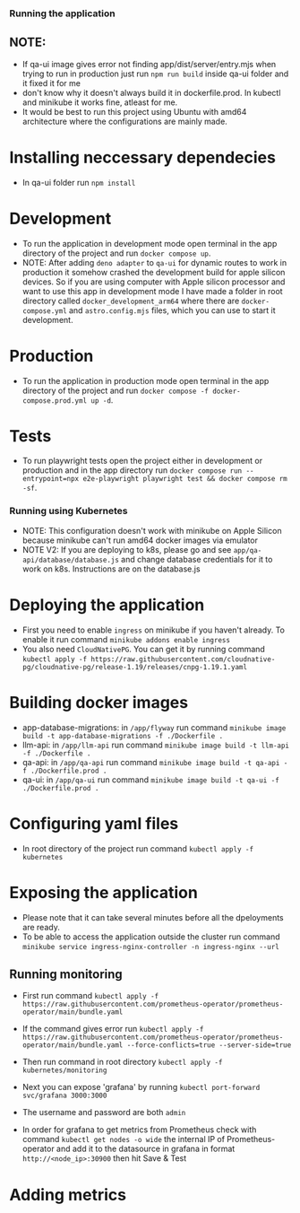### Running the application 

## NOTE:
- If qa-ui image gives error not finding app/dist/server/entry.mjs when trying to run in production just run `npm run build` inside qa-ui folder and it fixed it for me
- don't know why it doesn't always build it in dockerfile.prod. In kubectl and minikube it works fine, atleast for me. 
- It would be best to run this project using Ubuntu with amd64 architecture where the configurations are mainly made. 

# Installing neccessary dependecies 
- In qa-ui folder run `npm install`

# Development 
- To run the application in development mode open terminal in the app directory 
  of the project and run `docker compose up`.
- NOTE: After adding `deno adapter` to `qa-ui` for dynamic routes to work in production it somehow crashed the development build for apple silicon devices. So if you are using computer with Apple silicon processor and want to use this app in development mode I have made a folder in root directory called `docker_development_arm64` where there are `docker-compose.yml` and `astro.config.mjs` files, which you can use to start it development. 

# Production 
- To run the application in production mode open terminal in the app directory 
  of the project and run `docker compose -f docker-compose.prod.yml up -d`.

# Tests 
- To run playwright tests open the project either in development or production and in the app directory 
  run `docker compose run --entrypoint=npx e2e-playwright playwright test && docker compose rm -sf`.

### Running using Kubernetes 
- NOTE: This configuration doesn't work with minikube on Apple Silicon because minikube can't run amd64 docker images via emulator
- NOTE V2: If you are deploying to k8s, please go and see `app/qa-api/database/database.js` and change database credentials for it to work on k8s. Instructions are on the database.js

# Deploying the application
- First you need to enable `ingress` on minikube if you haven't already. To enable it run command `minikube addons enable ingress`
- You also need `CloudNativePG`. You can get it by running command `kubectl apply -f https://raw.githubusercontent.com/cloudnative-pg/cloudnative-pg/release-1.19/releases/cnpg-1.19.1.yaml`

# Building docker images 
- app-database-migrations: in `/app/flyway` run command `minikube image build -t app-database-migrations -f ./Dockerfile .`
- llm-api: in `/app/llm-api` run command `minikube image build -t llm-api -f ./Dockerfile .`
- qa-api: in `/app/qa-api` run command `minikube image build -t qa-api -f ./Dockerfile.prod .`
- qa-ui: in `/app/qa-ui` run command `minikube image build -t qa-ui -f ./Dockerfile.prod .`

# Configuring yaml files 
- In root directory of the project run command `kubectl apply -f kubernetes`

# Exposing the application 
- Please note that it can take several minutes before all the dpeloyments are ready. 
- To be able to access the application outside the cluster run command `minikube service ingress-nginx-controller -n ingress-nginx --url`


## Running monitoring
- First run command `kubectl apply -f https://raw.githubusercontent.com/prometheus-operator/prometheus-operator/main/bundle.yaml`
- If the command gives error run `kubectl apply -f https://raw.githubusercontent.com/prometheus-operator/prometheus-operator/main/bundle.yaml --force-conflicts=true --server-side=true`

- Then run command in root directory `kubectl apply -f kubernetes/monitoring`
- Next you can expose 'grafana' by running `kubectl port-forward svc/grafana 3000:3000`
- The username and password are both `admin`
- In order for grafana to get metrics from Prometheus check with command `kubectl get nodes -o wide` the internal IP of Prometheus-operator and add it to the datasource in grafana in format `http://<node_ip>:30900` then hit Save & Test

# Adding metrics
